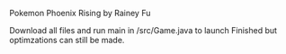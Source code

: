 Pokemon Phoenix Rising by Rainey Fu

Download all files and run main in /src/Game.java to launch
Finished but optimzations can still be made.

